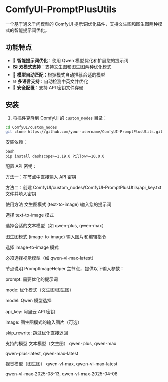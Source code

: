 # ComfyUI-PromptPlusUtils

一个基于通义千问模型的 ComfyUI 提示词优化插件，支持文生图和图生图两种模式的智能提示词优化。

## 功能特点

- 🤖 **智能提示词优化**：使用 Qwen 模型优化和扩展您的提示词
- 🖼️ **双模式支持**：支持文生图和图生图两种优化模式
- 🔄 **模型自动匹配**：根据模式自动推荐合适的模型
- 🌐 **多语言支持**：自动检测中英文并优化
- 💾 **安全配置**：支持 API 密钥文件存储

## 安装

1. 将插件克隆到 ComfyUI 的 `custom_nodes` 目录：
```bash
cd ComfyUI/custom_nodes
git clone https://github.com/your-username/ComfyUI-PromptPlusUtils.git

```
安装依赖：
```
bash
pip install dashscope>=1.19.0 Pillow>=10.0.0
```

配置 API 密钥：

方法一：在节点中直接输入 API 密钥

方法二：创建 ComfyUI/custom_nodes/ComfyUI-PromptPlusUtils/api_key.txt 文件并填入密钥

使用方法
文生图模式 (text-to-image)
输入您的提示词

选择 text-to-image 模式

选择合适的文本模型（如 qwen-plus, qwen-max）

图生图模式 (image-to-image)
输入图片和编辑指令

选择 image-to-image 模式

必须选择视觉模型（如 qwen-vl-max-latest）

节点说明
PromptImageHelper
主节点，提供以下输入参数：

prompt: 需要优化的提示词

mode: 优化模式（文生图/图生图）

model: Qwen 模型选择

api_key: 阿里云 API 密钥

image: 图生图模式的输入图片（可选）

skip_rewrite: 跳过优化直接返回

支持的模型
文本模型（文生图）
qwen-plus, qwen-max

qwen-plus-latest, qwen-max-latest

视觉模型（图生图）
qwen-vl-max, qwen-vl-max-latest

qwen-vl-max-2025-08-13, qwen-vl-max-2025-04-08

